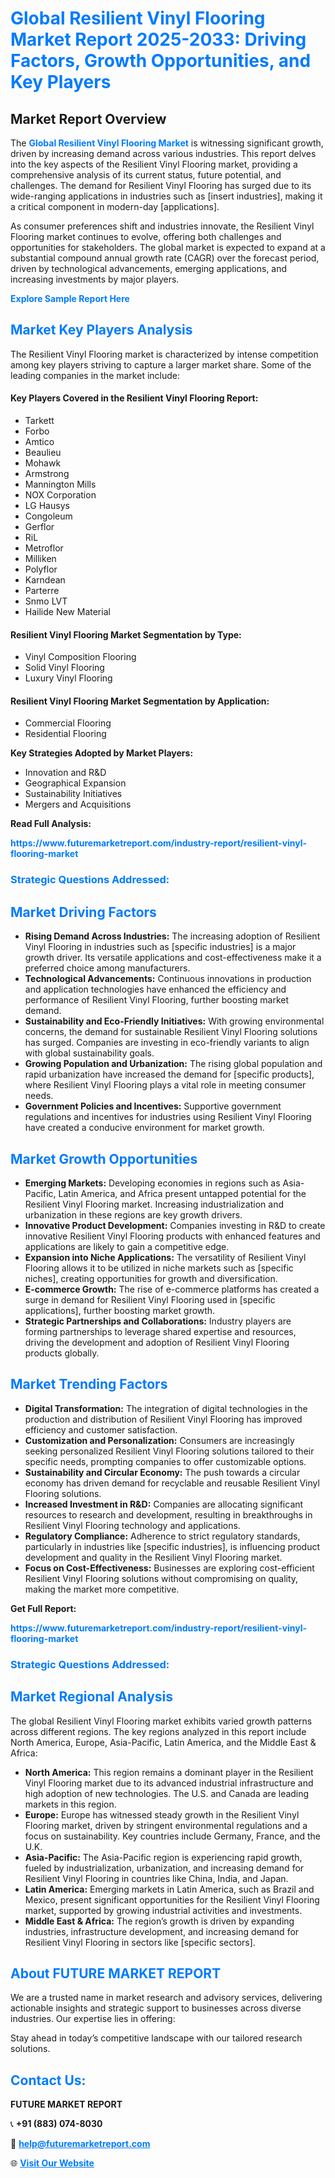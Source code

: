 <h1 style="color: #007BFF;">Global Resilient Vinyl Flooring Market Report 2025-2033: Driving Factors, Growth Opportunities, and Key Players</h1>

<section id="overview">
<h2>Market Report Overview</h2>
<p>The <a href="https://www.futuremarketreport.com/industry-report/resilient-vinyl-flooring-market" style="color: #007BFF; text-decoration: none;"><strong>Global Resilient Vinyl Flooring Market</strong></a> is witnessing significant growth, driven by increasing demand across various industries. This report delves into the key aspects of the Resilient Vinyl Flooring market, providing a comprehensive analysis of its current status, future potential, and challenges. The demand for Resilient Vinyl Flooring has surged due to its wide-ranging applications in industries such as [insert industries], making it a critical component in modern-day [applications].</p>
<p>As consumer preferences shift and industries innovate, the Resilient Vinyl Flooring market continues to evolve, offering both challenges and opportunities for stakeholders. The global market is expected to expand at a substantial compound annual growth rate (CAGR) over the forecast period, driven by technological advancements, emerging applications, and increasing investments by major players.</p>
</section>

<section id="overview">
<p><a href="https://www.futuremarketreport.com/request-sample/reportId=58749" style="color: #007BFF; text-decoration: none;"><strong>Explore Sample Report Here</strong></a></p>
</section>

<section id="key-players">
<h2 style="color: #007BFF;">Market Key Players Analysis</h2>
<p>The Resilient Vinyl Flooring market is characterized by intense competition among key players striving to capture a larger market share. Some of the leading companies in the market include:</p>
<h4>Key Players Covered in the Resilient Vinyl Flooring Report:</h4>
<ul><li>Tarkett</li><li>Forbo</li><li>Amtico</li><li>Beaulieu</li><li>Mohawk</li><li>Armstrong</li><li>Mannington Mills</li><li>NOX Corporation</li><li>LG Hausys</li><li>Congoleum</li><li>Gerflor</li><li>RiL</li><li>Metroflor</li><li>Milliken</li><li>Polyflor</li><li>Karndean</li><li>Parterre</li><li>Snmo LVT</li><li>Hailide New Material</li></ul>
<h4>Resilient Vinyl Flooring Market Segmentation by Type:</h4>
<ul><li>Vinyl Composition Flooring</li><li>Solid Vinyl Flooring</li><li>Luxury Vinyl Flooring</li></ul>

<h4>Resilient Vinyl Flooring Market Segmentation by Application:</h4>
<ul><li>Commercial Flooring</li><li>Residential Flooring</li></ul>
<p><strong>Key Strategies Adopted by Market Players:</strong></p>
<ul>
<li>Innovation and R&D</li>
<li>Geographical Expansion</li>
<li>Sustainability Initiatives</li>
<li>Mergers and Acquisitions</li>
</ul>
</section>

<section>
<p><strong>Read Full Analysis: </strong></p><a href="https://www.futuremarketreport.com/industry-report/resilient-vinyl-flooring-market" style="color: #007BFF; text-decoration: none;"><strong>https://www.futuremarketreport.com/industry-report/resilient-vinyl-flooring-market</strong></a>
<h3 style="color: #007BFF;">Strategic Questions Addressed:</h3>
</section>

<section id="driving-factors">
<h2 style="color: #007BFF;">Market Driving Factors</h2>
<ul>
<li><strong>Rising Demand Across Industries:</strong> The increasing adoption of Resilient Vinyl Flooring in industries such as [specific industries] is a major growth driver. Its versatile applications and cost-effectiveness make it a preferred choice among manufacturers.</li>
<li><strong>Technological Advancements:</strong> Continuous innovations in production and application technologies have enhanced the efficiency and performance of Resilient Vinyl Flooring, further boosting market demand.</li>
<li><strong>Sustainability and Eco-Friendly Initiatives:</strong> With growing environmental concerns, the demand for sustainable Resilient Vinyl Flooring solutions has surged. Companies are investing in eco-friendly variants to align with global sustainability goals.</li>
<li><strong>Growing Population and Urbanization:</strong> The rising global population and rapid urbanization have increased the demand for [specific products], where Resilient Vinyl Flooring plays a vital role in meeting consumer needs.</li>
<li><strong>Government Policies and Incentives:</strong> Supportive government regulations and incentives for industries using Resilient Vinyl Flooring have created a conducive environment for market growth.</li>
</ul>
</section>

<section id="growth-opportunities">
<h2 style="color: #007BFF;">Market Growth Opportunities</h2>
<ul>
<li><strong>Emerging Markets:</strong> Developing economies in regions such as Asia-Pacific, Latin America, and Africa present untapped potential for the Resilient Vinyl Flooring market. Increasing industrialization and urbanization in these regions are key growth drivers.</li>
<li><strong>Innovative Product Development:</strong> Companies investing in R&D to create innovative Resilient Vinyl Flooring products with enhanced features and applications are likely to gain a competitive edge.</li>
<li><strong>Expansion into Niche Applications:</strong> The versatility of Resilient Vinyl Flooring allows it to be utilized in niche markets such as [specific niches], creating opportunities for growth and diversification.</li>
<li><strong>E-commerce Growth:</strong> The rise of e-commerce platforms has created a surge in demand for Resilient Vinyl Flooring used in [specific applications], further boosting market growth.</li>
<li><strong>Strategic Partnerships and Collaborations:</strong> Industry players are forming partnerships to leverage shared expertise and resources, driving the development and adoption of Resilient Vinyl Flooring products globally.</li>
</ul>
</section>

<section id="trending-factors">
<h2 style="color: #007BFF;">Market Trending Factors</h2>
<ul>
<li><strong>Digital Transformation:</strong> The integration of digital technologies in the production and distribution of Resilient Vinyl Flooring has improved efficiency and customer satisfaction.</li>
<li><strong>Customization and Personalization:</strong> Consumers are increasingly seeking personalized Resilient Vinyl Flooring solutions tailored to their specific needs, prompting companies to offer customizable options.</li>
<li><strong>Sustainability and Circular Economy:</strong> The push towards a circular economy has driven demand for recyclable and reusable Resilient Vinyl Flooring solutions.</li>
<li><strong>Increased Investment in R&D:</strong> Companies are allocating significant resources to research and development, resulting in breakthroughs in Resilient Vinyl Flooring technology and applications.</li>
<li><strong>Regulatory Compliance:</strong> Adherence to strict regulatory standards, particularly in industries like [specific industries], is influencing product development and quality in the Resilient Vinyl Flooring market.</li>
<li><strong>Focus on Cost-Effectiveness:</strong> Businesses are exploring cost-efficient Resilient Vinyl Flooring solutions without compromising on quality, making the market more competitive.</li>
</ul>
</section>

<section>
<p><strong>Get Full Report: </strong></p><a href="https://www.futuremarketreport.com/industry-report/resilient-vinyl-flooring-market" style="color: #007BFF; text-decoration: none;"><strong>https://www.futuremarketreport.com/industry-report/resilient-vinyl-flooring-market</strong></a>
<h3 style="color: #007BFF;">Strategic Questions Addressed:</h3>
</section>


<section id="regional-analysis">
<h2 style="color: #007BFF;">Market Regional Analysis</h2>
<p>The global Resilient Vinyl Flooring market exhibits varied growth patterns across different regions. The key regions analyzed in this report include North America, Europe, Asia-Pacific, Latin America, and the Middle East & Africa:</p>
<ul>
<li><strong>North America:</strong> This region remains a dominant player in the Resilient Vinyl Flooring market due to its advanced industrial infrastructure and high adoption of new technologies. The U.S. and Canada are leading markets in this region.</li>
<li><strong>Europe:</strong> Europe has witnessed steady growth in the Resilient Vinyl Flooring market, driven by stringent environmental regulations and a focus on sustainability. Key countries include Germany, France, and the U.K.</li>
<li><strong>Asia-Pacific:</strong> The Asia-Pacific region is experiencing rapid growth, fueled by industrialization, urbanization, and increasing demand for Resilient Vinyl Flooring in countries like China, India, and Japan.</li>
<li><strong>Latin America:</strong> Emerging markets in Latin America, such as Brazil and Mexico, present significant opportunities for the Resilient Vinyl Flooring market, supported by growing industrial activities and investments.</li>
<li><strong>Middle East & Africa:</strong> The region’s growth is driven by expanding industries, infrastructure development, and increasing demand for Resilient Vinyl Flooring in sectors like [specific sectors].</li>
</ul>
</section>

<footer>
<h2 style="color: #007BFF;">About FUTURE MARKET REPORT</h2>
<p>We are a trusted name in market research and advisory services, delivering actionable insights and strategic support to businesses across diverse industries. Our expertise lies in offering:</p>

<p>Stay ahead in today’s competitive landscape with our tailored research solutions.</p>

<h2 style="color: #007BFF;">Contact Us:</h2>
<p><strong>FUTURE MARKET REPORT</strong></p>
<p>📞 <strong>+91 (883) 074-8030</strong></p>
<p>📧 <strong><a href="mailto:help@futuremarketreport.com" style="color: #007BFF;">help@futuremarketreport.com</a></strong></p>
<p>🌐 <strong><a href="https://www.futuremarketreport.com/" style="color: #007BFF;">Visit Our Website</a></strong></p>
</footer>